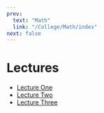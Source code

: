 ```yaml
---
prev:
  text: "Math"
  link: "/College/Math/index"
next: false
---
```


# Lectures

- [Lecture One](LectureOne.md)
- [Lecture Two](LectureTwo.md)
- [Lecture Three](LectureThree.md)
